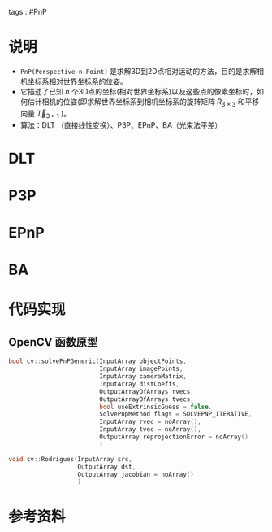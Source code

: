 tags : #PnP

# 说明

- `PnP(Perspective-n-Point)` 是求解3D到2D点相对运动的方法，目的是求解相机坐标系相对世界坐标系的位姿。
- 它描述了已知 $n$ 个3D点的坐标(相对世界坐标系)以及这些点的像素坐标时，如何估计相机的位姿(即求解世界坐标系到相机坐标系的旋转矩阵 $R_{3 \times 3}$ 和平移向量 $\vec{T}_{3 \times 1}$ )。
- 算法：DLT （直接线性变换）、P3P、EPnP、BA（光束法平差）

# DLT

# P3P

# EPnP

# BA

# 代码实现

## OpenCV 函数原型
```cpp
bool cv::solvePnPGeneric(InputArray objectPoints,
						 InputArray imagePoints,
					     InputArray cameraMatrix,
						 InputArray distCoeffs,
					     OutputArrayOfArrays rvecs,
						 OutputArrayOfArrays tvecs,
						 bool useExtrinsicGuess = false.
						 SolvePnpMethod flags = SOLVEPNP_ITERATIVE,
						 InputArray rvec = noArray(),
						 InputArray tvec = noArray(),
						 OutputArray reprojectionError = noArray()
						 )

void cv::Rodrigues(InputArray src,
				   OutputArray dst,
				   OutputArray jacobian = noArray()
				   )
```

# 参考资料